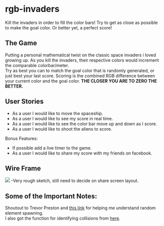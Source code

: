 # rgb-invaders

Kill the invaders in order to fill the color bars! Try to get as close as possible to make the goal color. Or better yet, a perfect score!

## The Game

Putting a personal mathematical twist on the classic space invaders i loved growing up. As you kill the invaders, their respective colors would increment the comparable colorbar/meter. <br>
Try as best you can to match the goal color that is randomly generated, or just best your last score. Scoring is the combined RGB difference between your current color and the goal color. **THE CLOSER YOU ARE TO ZERO THE BETTER.** <br>

## User Stories
* As a user I would like to move the spaceship.
* As a user I would like to see my score in real time. 
* As a user I would like to see the color bar move up and down as I score. 
* As a user I would like to shoot the aliens to score. 

Bonus Features:

* If possible add a live timer to the game.
* As a user I would like to share my score with my friends on facebook. 


## Wire Frame
![](http://i.imgur.com/tO6FJiY.png)
-Very rough sketch, still need to decide on share screen layout. 

## Some of the Important Notes:
Shoutout to Trevor Preston and [this link](http://stackoverflow.com/questions/4796743/random-position-of-divs-in-javascript) for helping me understand random element spawning. <br>
I also got the function for identifying collisions from [here](http://stackoverflow.com/questions/5419134/how-to-detect-if-two-divs-touch-with-jquery). <br>


